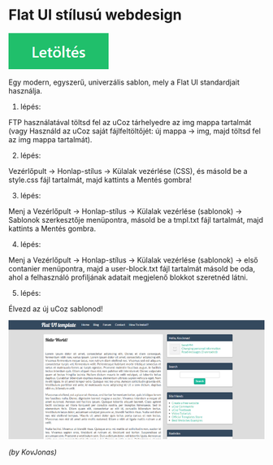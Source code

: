 # Flat UI stílusú webdesign

[![Letöltés](res/download.png)](https://github.com/ucoztaska/sablonok/raw/master/downloads/flatui.zip)

Egy modern, egyszerű, univerzális sablon, mely a Flat UI standardjait használja.

1. lépés:

FTP használatával töltsd fel az uCoz tárhelyedre az img mappa tartalmát (vagy Használd az uCoz saját fájlfeltöltőjét: új mappa -> img, majd töltsd fel az img mappa tartalmát).

2. lépés:

Vezérlőpult -> Honlap-stílus -> Külalak vezérlése (CSS), és másold be a style.css fájl tartalmát, majd kattints a Mentés gombra!

3. lépés:

Menj a Vezérlőpult -> Honlap-stílus -> Külalak vezérlése (sablonok) -> Sablonok szerkesztője menüpontra, másold be a tmpl.txt fájl tartalmát, majd kattints a Mentés gombra.

4. lépés:

Menj a Vezérlőpult -> Honlap-stílus -> Külalak vezérlése (sablonok) -> első contanier menüpontra, majd a user-block.txt fájl tartalmát másold be oda, ahol a felhasználó profiljának adatait megjelenő blokkot szeretnéd látni.

5. lépés:

Élvezd az új uCoz sablonod!

![Flat UI stílusú webdesign](res/flatui.png)

*(by KovJonas)*

